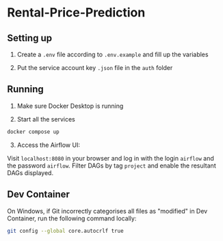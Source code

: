 # Rental-Price-Prediction
## Setting up

1. Create a `.env` file according to `.env.example` and fill up the variables

2. Put the service account key `.json` file in the `auth` folder

## Running

1. Make sure Docker Desktop is running

2. Start all the services

```bash
docker compose up
```

3. Access the Airflow UI:

Visit `localhost:8080` in your browser and log in with the login `airflow` and the password `airflow`. Filter DAGs by tag `project` and enable the resultant DAGs displayed.

## Dev Container

On Windows, if Git incorrectly categorises all files as "modified" in Dev Container, run the following command locally:

```bash
git config --global core.autocrlf true
```
